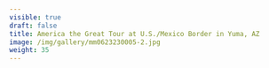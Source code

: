 ```yaml
---
visible: true
draft: false
title: America the Great Tour at U.S./Mexico Border in Yuma, AZ
image: /img/gallery/mm0623230005-2.jpg
weight: 35
---
```

